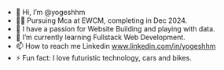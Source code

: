 - 👋 Hi, I’m @yogeshhm
- 🧑‍🎓 Pursuing Mca at EWCM, completing in Dec 2024.
- 👀 I have a passion for Website Building and playing with data.
- 🌱 I’m currently learning Fullstack Web Development.
- 📫 How to reach me Linkedin www.linkedin.com/in/yogeshhm
- ⚡ Fun fact: I love futuristic technology, cars and bikes.

<!---
yogeshhm/yogeshhm is a ✨ special ✨ repository because its `README.md` (this file) appears on your GitHub profile.
You can click the Preview link to take a look at your changes.
--->

